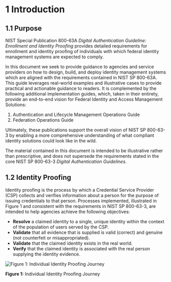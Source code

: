 # 1 Introduction

## 1.1 Purpose

NIST Special Publication 800-63A *Digital Authentication Guideline: Enrollment and Identity Proofing* provides detailed requirements for enrollment and identity proofing of individuals with which federal identity management systems are expected to comply.

In this document we seek to provide guidance to agencies and service providers on how to design, build, and deploy identity management systems which are aligned with the requirements contained in NIST SP 800-63A. This guide leverages real-world examples and illustrative cases to provide practical and actionable guidance to readers. It is complemented by the following additional implementation guides, which, taken in their entirety, provide an end-to-end vision for Federal Identity and Access Management Solutions:

1. Authentication and Lifecycle Management Operations Guide
1. Federation Operations Guide

Ultimately, these publications support the overall vision of NIST SP 800-63-3 by enabling a more comprehensive understanding of what compliant identity solutions could look like in the wild.

The material contained in this document is intended to be illustrative rather than prescriptive, and does not supersede the requirements stated in the core NIST SP 800-63-3 *Digital Authentication Guidelines*. 

## 1.2 Identity Proofing

Identity proofing is the process by which a Credential Service Provider (CSP) collects and verifies information about a person for the purpose of issuing credentials to that person. Processes implemented, illustrated in Figure 1 and consistent with the requirements in NIST SP 800-63-3, are intended to help agencies achieve the following objectives:

- **Resolve** a claimed identity to a single, unique identity within the context of the population of users served by the CSP.
- **Validate** that all evidence that is supplied is valid (correct) and genuine (not counterfeit or misappropriated).
- **Validate** that the claimed identity exists in the real world.
- **Verify** that the claimed identity is associated with the real person supplying the identity evidence.
  
![Figure 1: Individual Identity Proofing Journey](media/figure-1-individual-identity-proofing-journey.png)

**Figure 1:** Individual Identity Proofing Journey
